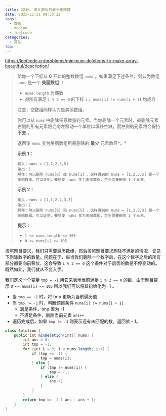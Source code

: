 ```yaml
---
title: 2216. 美化数组的最少删除数
date: 2023-11-21 09:50:22
tags:
  - 数组
  - medium
  - leetcode
categories:
  - 算法
top:
---
```


https://leetcode.cn/problems/minimum-deletions-to-make-array-beautiful/description/

> 给你一个下标从 **0** 开始的整数数组 `nums` ，如果满足下述条件，则认为数组 `nums` 是一个 **美丽数组** ：
>
> - `nums.length` 为偶数
> - 对所有满足 `i % 2 == 0` 的下标 `i` ，`nums[i] != nums[i + 1]` 均成立
>
> 注意，空数组同样认为是美丽数组。
>
> 你可以从 `nums` 中删除任意数量的元素。当你删除一个元素时，被删除元素右侧的所有元素将会向左移动一个单位以填补空缺，而左侧的元素将会保持 **不变** 。
>
> 返回使 `nums` 变为美丽数组所需删除的 **最少** 元素数目*。*
>
>  
>
> **示例 1：**
>
> ```
> 输入：nums = [1,1,2,3,5]
> 输出：1
> 解释：可以删除 nums[0] 或 nums[1] ，这样得到的 nums = [1,2,3,5] 是一个美丽数组。可以证明，要想使 nums 变为美丽数组，至少需要删除 1 个元素。
> ```
>
> **示例 2：**
>
> ```
> 输入：nums = [1,1,2,2,3,3]
> 输出：2
> 解释：可以删除 nums[0] 和 nums[5] ，这样得到的 nums = [1,2,2,3] 是一个美丽数组。可以证明，要想使 nums 变为美丽数组，至少需要删除 2 个元素。
> ```
>
>  
>
> **提示：**
>
> - `1 <= nums.length <= 105`
> - `0 <= nums[i] <= 105`

按照题目要求，我们只需要遍历数组，然后按照题目要求删除不满足的情况，记录下删除数字的数量。问题在于，每当我们删除一个数字后，在这个数字之后的所有部分都要向前移位，这会导致 `i % 2 == 0` 这个条件对于后面的数是不停变动的。既然如此，我们就从不变入手。

我们定义一个变量 `tmp = -1` 用它来表示当前满足 `i % 2 == 0` 的数，由于题目提示 `0 <= nums[i] <= 105` 所以我们可以将其初始化为 -1 。

* 当 `tmp == -1` 时，将 tmp 更新为当前遍历值
* 当 `tmp != -1` 时，判断题目条件 `nums[i] != nums[i + 1]`
  * 满足条件，tmp 置为 -1
  * 不满足条件，删除当前元素 `ans++`
* 遍历完成后，如果 `tmp != -1` 则表示还有未匹配的数，返回值 - 1。

```java
class Solution {
    public int minDeletion(int[] nums) {
        int ans = 0;
        int tmp = -1;
        for (int i = 0; i < nums.length; i++) {
            if (tmp == -1) {
                tmp = nums[i];
            } else {
                if (tmp != nums[i]) {
                    tmp = -1;
                } else {
                    ans++;
                }
            }
        }
        return tmp == -1 ? ans : ans + 1;
    }
}
```
